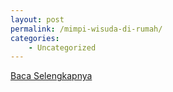 ```yaml
---
layout: post
permalink: /mimpi-wisuda-di-rumah/
categories:
    - Uncategorized
---
```


[Baca Selengkapnya](/09)